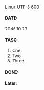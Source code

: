 Linux UTF-8 600


#### DATE:
2046.10.23

#### TASK:
1. One
2. Two
3. Three

#### DONE:

#### Later:
